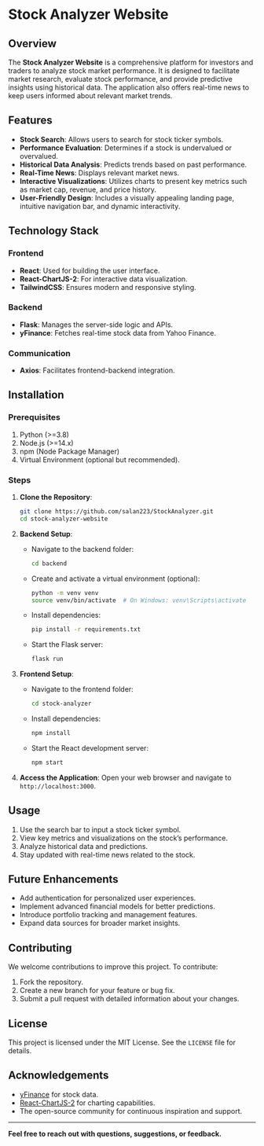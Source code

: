 # Stock Analyzer Website

## Overview
The **Stock Analyzer Website** is a comprehensive platform for investors and traders to analyze stock market performance. It is designed to facilitate market research, evaluate stock performance, and provide predictive insights using historical data. The application also offers real-time news to keep users informed about relevant market trends.

## Features
- **Stock Search**: Allows users to search for stock ticker symbols.
- **Performance Evaluation**: Determines if a stock is undervalued or overvalued.
- **Historical Data Analysis**: Predicts trends based on past performance.
- **Real-Time News**: Displays relevant market news.
- **Interactive Visualizations**: Utilizes charts to present key metrics such as market cap, revenue, and price history.
- **User-Friendly Design**: Includes a visually appealing landing page, intuitive navigation bar, and dynamic interactivity.

## Technology Stack
### Frontend
- **React**: Used for building the user interface.
- **React-ChartJS-2**: For interactive data visualization.
- **TailwindCSS**: Ensures modern and responsive styling.

### Backend
- **Flask**: Manages the server-side logic and APIs.
- **yFinance**: Fetches real-time stock data from Yahoo Finance.

### Communication
- **Axios**: Facilitates frontend-backend integration.

## Installation
### Prerequisites
1. Python (>=3.8)
2. Node.js (>=14.x)
3. npm (Node Package Manager)
4. Virtual Environment (optional but recommended).

### Steps
1. **Clone the Repository**:
   ```bash
   git clone https://github.com/salan223/StockAnalyzer.git
   cd stock-analyzer-website
   ```

2. **Backend Setup**:
   - Navigate to the backend folder:
     ```bash
     cd backend
     ```
   - Create and activate a virtual environment (optional):
     ```bash
     python -m venv venv
     source venv/bin/activate  # On Windows: venv\Scripts\activate
     ```
   - Install dependencies:
     ```bash
     pip install -r requirements.txt
     ```
   - Start the Flask server:
     ```bash
     flask run
     ```

3. **Frontend Setup**:
   - Navigate to the frontend folder:
     ```bash
     cd stock-analyzer
     ```
   - Install dependencies:
     ```bash
     npm install
     ```
   - Start the React development server:
     ```bash
     npm start
     ```

4. **Access the Application**:
   Open your web browser and navigate to `http://localhost:3000`.

## Usage
1. Use the search bar to input a stock ticker symbol.
2. View key metrics and visualizations on the stock’s performance.
3. Analyze historical data and predictions.
4. Stay updated with real-time news related to the stock.

## Future Enhancements
- Add authentication for personalized user experiences.
- Implement advanced financial models for better predictions.
- Introduce portfolio tracking and management features.
- Expand data sources for broader market insights.

## Contributing
We welcome contributions to improve this project. To contribute:
1. Fork the repository.
2. Create a new branch for your feature or bug fix.
3. Submit a pull request with detailed information about your changes.

## License
This project is licensed under the MIT License. See the `LICENSE` file for details.

## Acknowledgements
- [yFinance](https://pypi.org/project/yfinance/) for stock data.
- [React-ChartJS-2](https://react-chartjs-2.js.org/) for charting capabilities.
- The open-source community for continuous inspiration and support.

---

**Feel free to reach out with questions, suggestions, or feedback.**

